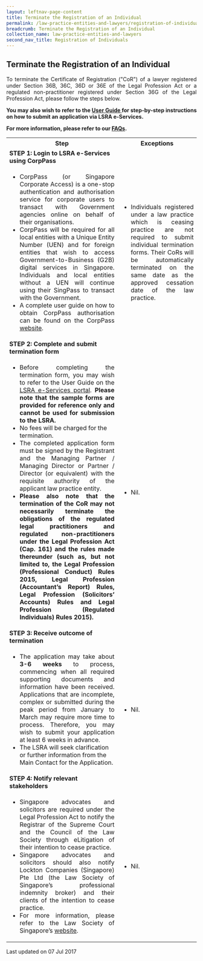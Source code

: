```yaml
---
layout: leftnav-page-content
title: Terminate the Registration of an Individual
permalink: /law-practice-entities-and-lawyers/registration-of-individuals/terminate-the-registration-of-an-individual/
breadcrumb: Terminate the Registration of an Individual
collection_name: law-practice-entities-and-lawyers
second_nav_title: Registration of Individuals
---
```


<style>
table tr td ul li {font-size: 1rem;}
table tr td p {font-size: 1rem;}
</style>

Terminate the Registration of an Individual
---

<p style="text-align: justify">To terminate the Certificate of Registration ("CoR") of a lawyer registered under Section 36B, 36C, 36D or 36E of the Legal Profession Act or a regulated non-practitioner registered under Section 36G of the Legal Profession Act, please follow the steps below.</p>

<p style="text-align: justify"><b>You may also wish to refer to the <a href="https://www.mlaw.gov.sg/eservices/lsra/lsra-home/">User Guide </a>for step-by-step instructions on how to submit an application via LSRA e-Services.</b></p>

<p style="text-align: justify"><b>For more information, please refer to our <a href="https://va.ecitizen.gov.sg/cfp/customerpages/mlaw/explorefaq.aspx">FAQs</a>.</b></p>

<table>
  <tr>
    <th>
      Step
    </th>
    <th>
      Exceptions
    </th>
  </tr>
  <tr>
    <td>
      <b>STEP 1: Login to LSRA e-Services using CorpPass</b>
    </td>
    <td></td>
  </tr>
  <tr>
    <td>
      <ul>
        <li style="text-align: justify">CorpPass (or Singapore Corporate Access) is a one-stop authentication and authorisation service for corporate users to transact with Government agencies online on behalf of their organisations.</li>
        <li style="text-align: justify">CorpPass will be required for all local entities with a Unique Entity Number (UEN) and for foreign entities that wish to access Government-to-Business (G2B) digital services in Singapore. Individuals and local entities without a UEN will continue using their SingPass to transact with the Government.</li>
        <li style="text-align: justify">A complete user guide on how to obtain CorpPass authorisation can be found on the CorpPass <a href="https://www.corppass.gov.sg/corppass/common/userguides">website</a>.</li>
      </ul>
    </td>
    <td>
      <ul>
        <li style="text-align: justify">Individuals registered under a law practice which is ceasing practice are not required to submit individual termination forms. Their CoRs will be automatically terminated on the same date as the approved cessation date of the law practice.</li>
      </ul>
    </td>
  </tr>
  <tr>
    <td>
      <b>STEP 2: Complete and submit termination form</b>
    </td>
    <td></td>
  </tr>
  <tr>
    <td>
      <ul>
        <li style="text-align: justify">Before completing the termination form, you may wish to refer to the User Guide on the <a href="https://www.mlaw.gov.sg/eservices/lsra/lsra-home/" target="_blank">LSRA e-Services portal</a>. <b>Please note that the sample forms are provided for reference only and cannot be used for submission to the LSRA.</b></li>
        <li>No fees will be charged for the termination.</li>
        <li style="text-align: justify">The completed application form must be signed by the Registrant and the Managing Partner / Managing Director or Partner / Director (or equivalent) with the requisite authority of the applicant law practice entity.</li>
        <li style="text-align: justify"><b>Please also note that the termination of the CoR may not necessarily terminate the obligations of the regulated legal practitioners and regulated non-practitioners under the Legal Profession Act (Cap. 161) and the rules made thereunder (such as, but not limited to, the Legal Profession (Professional Conduct) Rules 2015, Legal Profession (Accountant’s Report) Rules, Legal Profession (Solicitors’ Accounts) Rules and Legal Profession (Regulated Individuals) Rules 2015).</b></li>
      </ul>
    </td>
    <td>
      <ul>
        <li> Nil.</li>
      </ul>
    </td>
  </tr>
  <tr>
    <td>
      <b>STEP 3: Receive outcome of termination</b>
    </td>
    <td>
    </td>
  </tr>
  <tr>
    <td>
      <ul>
        <li style="text-align: justify">The application may take about <b>3-6 weeks</b> to process, commencing when all required supporting documents and information have been received. Applications that are incomplete, complex or submitted during the peak period from January to March may require more time to process. Therefore, you may wish to submit your application at least 6 weeks in advance.</li>
        <li>The LSRA will seek clarification or further information from the Main Contact for the Application.</li>
      </ul>
    </td>
    <td>
      <ul>
        <li>Nil.</li>
      </ul>
    </td>
  </tr>
  <tr>
    <td>
      <b>STEP 4: Notify relevant stakeholders</b>
    </td>
    <td>
    </td>
  </tr>
  <tr>
    <td>
      <ul>
        <li style="text-align: justify">Singapore advocates and solicitors are required under the Legal Profession Act to notify the Registrar of the Supreme Court and the Council of the Law Society through eLitigation of their intention to cease practice.</li>
        <li style="text-align: justify">Singapore advocates and solicitors should also notify Lockton Companies (Singapore) Pte Ltd (the Law Society of Singapore’s professional indemnity broker) and their clients of the intention to cease practice.</li>
        <li style="text-align: justify">For more information, please refer to the Law Society of Singapore’s <a href="https://www.lawsociety.org.sg/For-Lawyers/Running-Your-Practice/Ceasing-a-Practice" target="_blank">website</a>.</li>
      </ul>
    </td>
    <td>
      <ul>
        <li> Nil.</li>
      </ul>
    </td>
  </tr>
</table>


<p class="right-side-updated">Last updated on 07 Jul 2017</p> 
